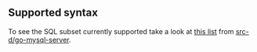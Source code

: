 ## Supported syntax

To see the SQL subset currently supported take a look at [this list](https://github.com/src-d/go-mysql-server/blob/e8316f5430855f55b0da4b5c63fc990d75c2c085/SUPPORTED.md) from [src-d/go-mysql-server](https://github.com/src-d/go-mysql-server).
